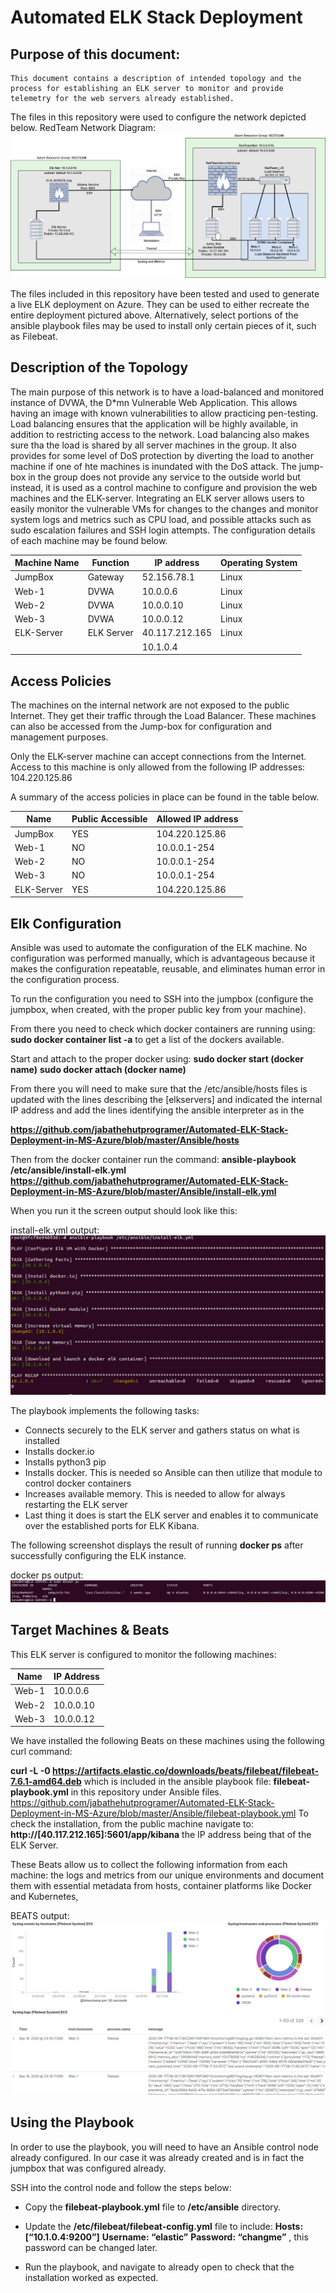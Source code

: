 # Automated ELK Stack Deployment 

## Purpose of this document:

	This document contains a description of intended topology and the process for establishing an ELK server to monitor and provide telemetry for the web servers already established. 


The files in this repository were used to configure the network depicted below. 
RedTeam Network Diagram: ![ RedTeam Network Diagram](https://github.com/jabathehutprogramer/Automated-ELK-Stack-Deployment-in-MS-Azure/blob/master/Diagrams/RedTeam%20Network%20Diagram.png)


The files included in this repository have been tested and used to generate a live ELK deployment on Azure. They can be used to either recreate the entire deployment pictured above. Alternatively, select portions of the ansible playbook files may be used to install only certain pieces of it, such as Filebeat. 


## Description of the Topology 
The main purpose of this network is to have a load-balanced and monitored instance of DVWA, the D*mn Vulnerable Web Application. This allows having an image with known vulnerabilities to allow practicing pen-testing.
Load balancing ensures that the application will be highly available, in addition to restricting access to the network. Load balancing also makes sure tha the load is shared by all server machines in the group. It also provides for some level of DoS protection by diverting the load to another machine if one of hte machines is inundated with the DoS attack.
The jump-box in the group does not provide any service to the outside world but instead, it is used as a control machine to configure and provision the web machines and the ELK-server. 
Integrating an ELK server allows users to easily monitor the vulnerable VMs for changes to the changes and monitor system logs and metrics such as CPU load, and possible attacks such as sudo escalation failures and SSH login attempts.
The configuration details of each machine may be found below.  

| Machine Name  | Function      | IP address   |  Operating System  |
| ------------- |---------------|--------------|--------------------|
| JumpBox       | Gateway       |52.156.78.1   |  Linux             |
| Web-1         | DVWA          |10.0.0.6      |  Linux             |
| Web-2         | DVWA          |10.0.0.10     |  Linux             |
| Web-3         | DVWA          |10.0.0.12     |  Linux             |
| ELK-Server    | ELK Server    |40.117.212.165|  Linux             |
|               |               |10.1.0.4      |                    |


## Access Policies 
The machines on the internal network are not exposed to the public Internet. They get their traffic through the Load Balancer. These machines can also be accessed from the Jump-box for configuration and management purposes.

Only the ELK-server machine can accept connections from the Internet. Access to this machine is only allowed from the following IP addresses:  104.220.125.86


A summary of the access policies in place can be found in the table below. 
 
|  Name         | Public Accessible | Allowed IP address |
| ------------- |-------------------|--------------------|
| JumpBox       | YES               |104.220.125.86      |
| Web-1         | NO                |10.0.0.1-254        |
| Web-2         | NO                |10.0.0.1-254        |
| Web-3         | NO                |10.0.0.1-254        |
| ELK-Server    | YES               |104.220.125.86      |


## Elk Configuration 
Ansible was used to automate the configuration of the ELK machine. No configuration was performed manually, which is advantageous because it makes the configuration repeatable, reusable, and eliminates human error in the configuration process. 

To run the configuration you need to SSH into the jumpbox (configure the jumpbox, when created, with the proper public key from your machine). 

From there you need to check which docker containers are running using:
**sudo docker container list -a**   to get a list of the dockers available.

Start and attach to the proper docker using: 
**sudo docker start (docker name)**
**sudo docker attach (docker name)**

From there you will need to make sure that the /etc/ansible/hosts files is updated with the lines describing the [elkservers] and indicated the internal IP address and add the lines identifying the ansible interpreter as in the 

**https://github.com/jabathehutprogramer/Automated-ELK-Stack-Deployment-in-MS-Azure/blob/master/Ansible/hosts**

Then from the docker container run the command: 
**ansible-playbook /etc/ansible/install-elk.yml**
**https://github.com/jabathehutprogramer/Automated-ELK-Stack-Deployment-in-MS-Azure/blob/master/Ansible/install-elk.yml**

When you run it the screen output should look like this:

install-elk.yml output:![install-elk.yml output](https://github.com/jabathehutprogramer/Automated-ELK-Stack-Deployment-in-MS-Azure/blob/master/Diagrams/install-elk-output.png)

The playbook implements the following tasks: 
- Connects securely to the ELK server and gathers status on what is installed
- Installs docker.io
- Installs python3 pip
- Installs docker. This is needed so Ansible can then utilize that module to control docker containers
- Increases available memory. This is needed to allow for always restarting the ELK server 
- Last thing it does is start the ELK server and enables it to communicate over the established ports for ELK Kibana.

The following screenshot displays the result of running **docker ps** after successfully configuring the ELK instance. 
 
docker ps output: ![ docker ps output](https://github.com/jabathehutprogramer/Automated-ELK-Stack-Deployment-in-MS-Azure/blob/master/Diagrams/docker-ps.png)

## Target Machines & Beats 
This ELK server is configured to monitor the following machines: 

|  Name         |IP Address         |
| ------------- |-------------------|
| Web-1         | 10.0.0.6          |
| Web-2         | 10.0.0.10         |
| Web-3         | 10.0.0.12         |

We have installed the following Beats on these machines using the following curl command:

**curl -L -0 https://artifacts.elastic.co/downloads/beats/filebeat/filebeat-7.6.1-amd64.deb**
	which is included in the ansible playbook file: **filebeat-playbook.yml** in this repository under Ansible files.
	https://github.com/jabathehutprogramer/Automated-ELK-Stack-Deployment-in-MS-Azure/blob/master/Ansible/filebeat-playbook.yml
To check the installation, from the public machine navigate to:
**http://[40.117.212.165]:5601/app/kibana**     the IP address being that of the ELK Server.

These Beats allow us to collect the following information from each machine: the logs and metrics from our unique environments and document them with essential metadata from hosts, container platforms like Docker and Kubernetes,

BEATS output: ![BEATS output](https://github.com/jabathehutprogramer/Automated-ELK-Stack-Deployment-in-MS-Azure/blob/master/Diagrams/beats-output2.png)

## Using the Playbook 
In order to use the playbook, you will need to have an Ansible control node already configured. In our case it was already created and is in fact the jumpbox that was configured already. 

SSH into the control node and follow the steps below:
 - Copy the **filebeat-playbook.yml** file to **/etc/ansible** directory. 
 
- Update the **/etc/filebeat/filebeat-config.yml**  file to include:
   **Hosts:[“10.1.0.4:9200”]**
   **Username: “elastic”**
   **Password: “changme”** , this password can be changed later.
   
- Run the playbook, and navigate to already open  to check that the installation worked as expected. 


